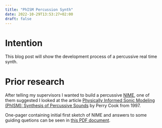 ```yaml
---
title: "PhISM Percussion Synth"
date: 2022-10-29T13:53:27+02:00
draft: false
---
```


# Intention
This blog post will show the development process of a percussive real time synth.

# Prior research
After telling my supervisors I wanted to build a percussive [NIME](https://www.wordnik.com/words/nime/),
one of them suggested I looked at the article [Physically Informed Sonic Modeling (PhISM): Synthesis of Percussive Sounds](https://www.jstor.org/stable/3681012#metadata_info_tab_contents) by Perry Cook from 1997.

One-pager containing initial first sketch of NIME and answers to some guiding quetions can be seen in [this PDF document](/documents/NIME_miniproject_RasmusNuko.pdf).


